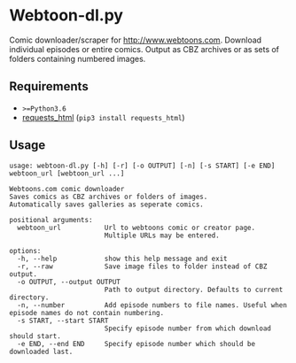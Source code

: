 Webtoon-dl.py
=============

Comic downloader/scraper for http://www.webtoons.com. Download individual episodes or entire comics.
Output as CBZ archives or as sets of folders containing numbered images.

Requirements
------------

 * `>=Python3.6`
 * [requests_html](https://github.com/kennethreitz/requests-html) (`pip3 install requests_html`)

Usage
-----

```
usage: webtoon-dl.py [-h] [-r] [-o OUTPUT] [-n] [-s START] [-e END] webtoon_url [webtoon_url ...]

Webtoons.com comic downloader
Saves comics as CBZ archives or folders of images.
Automatically saves galleries as seperate comics.

positional arguments:
  webtoon_url           Url to webtoons comic or creator page.
                        Multiple URLs may be entered.

options:
  -h, --help            show this help message and exit
  -r, --raw             Save image files to folder instead of CBZ output.
  -o OUTPUT, --output OUTPUT
                        Path to output directory. Defaults to current directory.
  -n, --number          Add episode numbers to file names. Useful when episode names do not contain numbering.
  -s START, --start START
                        Specify episode number from which download should start.
  -e END, --end END     Specify episode number which should be downloaded last.
```
